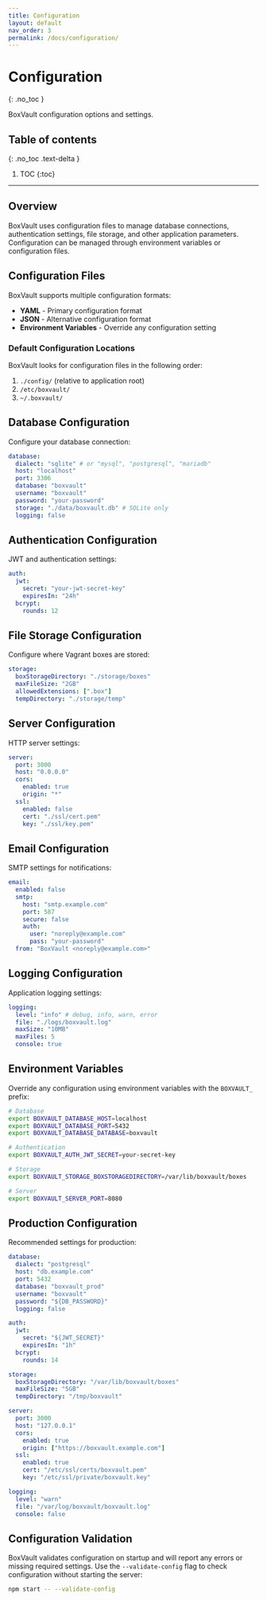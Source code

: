 ```yaml
---
title: Configuration
layout: default
nav_order: 3
permalink: /docs/configuration/
---
```


# Configuration
{: .no_toc }

BoxVault configuration options and settings.

## Table of contents
{: .no_toc .text-delta }

1. TOC
{:toc}

---

## Overview

BoxVault uses configuration files to manage database connections, authentication settings, file storage, and other application parameters. Configuration can be managed through environment variables or configuration files.

## Configuration Files

BoxVault supports multiple configuration formats:

- **YAML** - Primary configuration format
- **JSON** - Alternative configuration format
- **Environment Variables** - Override any configuration setting

### Default Configuration Locations

BoxVault looks for configuration files in the following order:

1. `./config/` (relative to application root)
2. `/etc/boxvault/`
3. `~/.boxvault/`

## Database Configuration

Configure your database connection:

```yaml
database:
  dialect: "sqlite" # or "mysql", "postgresql", "mariadb"
  host: "localhost"
  port: 3306
  database: "boxvault"
  username: "boxvault"
  password: "your-password"
  storage: "./data/boxvault.db" # SQLite only
  logging: false
```

## Authentication Configuration

JWT and authentication settings:

```yaml
auth:
  jwt:
    secret: "your-jwt-secret-key"
    expiresIn: "24h"
  bcrypt:
    rounds: 12
```

## File Storage Configuration

Configure where Vagrant boxes are stored:

```yaml
storage:
  boxStorageDirectory: "./storage/boxes"
  maxFileSize: "2GB"
  allowedExtensions: [".box"]
  tempDirectory: "./storage/temp"
```

## Server Configuration

HTTP server settings:

```yaml
server:
  port: 3000
  host: "0.0.0.0"
  cors:
    enabled: true
    origin: "*"
  ssl:
    enabled: false
    cert: "./ssl/cert.pem"
    key: "./ssl/key.pem"
```

## Email Configuration

SMTP settings for notifications:

```yaml
email:
  enabled: false
  smtp:
    host: "smtp.example.com"
    port: 587
    secure: false
    auth:
      user: "noreply@example.com"
      pass: "your-password"
  from: "BoxVault <noreply@example.com>"
```

## Logging Configuration

Application logging settings:

```yaml
logging:
  level: "info" # debug, info, warn, error
  file: "./logs/boxvault.log"
  maxSize: "10MB"
  maxFiles: 5
  console: true
```

## Environment Variables

Override any configuration using environment variables with the `BOXVAULT_` prefix:

```bash
# Database
export BOXVAULT_DATABASE_HOST=localhost
export BOXVAULT_DATABASE_PORT=5432
export BOXVAULT_DATABASE_DATABASE=boxvault

# Authentication
export BOXVAULT_AUTH_JWT_SECRET=your-secret-key

# Storage
export BOXVAULT_STORAGE_BOXSTORAGEDIRECTORY=/var/lib/boxvault/boxes

# Server
export BOXVAULT_SERVER_PORT=8080
```

## Production Configuration

Recommended settings for production:

```yaml
database:
  dialect: "postgresql"
  host: "db.example.com"
  port: 5432
  database: "boxvault_prod"
  username: "boxvault"
  password: "${DB_PASSWORD}"
  logging: false

auth:
  jwt:
    secret: "${JWT_SECRET}"
    expiresIn: "1h"
  bcrypt:
    rounds: 14

storage:
  boxStorageDirectory: "/var/lib/boxvault/boxes"
  maxFileSize: "5GB"
  tempDirectory: "/tmp/boxvault"

server:
  port: 3000
  host: "127.0.0.1"
  cors:
    enabled: true
    origin: ["https://boxvault.example.com"]
  ssl:
    enabled: true
    cert: "/etc/ssl/certs/boxvault.pem"
    key: "/etc/ssl/private/boxvault.key"

logging:
  level: "warn"
  file: "/var/log/boxvault/boxvault.log"
  console: false
```

## Configuration Validation

BoxVault validates configuration on startup and will report any errors or missing required settings. Use the `--validate-config` flag to check configuration without starting the server:

```bash
npm start -- --validate-config
